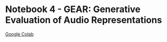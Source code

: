 # Notebook 4 - GEAR: Generative Evaluation of Audio Representations

[Google Colab](https://colab.research.google.com/drive/1VXDcWQ8kYWmIL3LmGfU_hIe5MsAx_6g5?usp=sharing)
